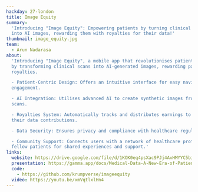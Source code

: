 ```yaml
---
hackday: 27-london
title: Image Equity
summary:
  'Introducing "Image Equity": Empowering patients by turning clinical scans
  into AI images, rewarding them with royalties for their data!'
thumbnail: image_equity.jpg
team:
  - Arun Nadarasa
about:
  'Introducing "Image Equity", a mobile app that revolutionises patient empowerment
  by transforming clinical scans into AI-generated images, rewarding patients with
  royalties.

  - Patient-Centric Design: Offers an intuitive interface for easy navigation and
  engagement.

  - AI Integration: Utilises advanced AI to create synthetic images from clinical
  scans.

  - Royalties System: Automatically tracks and distributes earnings to patients for
  their data contributions.

  - Data Security: Ensures privacy and compliance with healthcare regulations.

  - Community Support: Connects users with a network of healthcare professionals and
  fellow patients for shared experiences and support.'
links:
  website: https://drive.google.com/file/d/1KOK0eq4psXac9PJj4AvHMYYC5biqy1sL/view?usp=drivesdk
  presentation: https://gamma.app/docs/Medical-Data-A-New-Era-of-Patient-Empowerment-1b93002g9xyit5d
  code:
    - https://github.com/krumpverse/imageequity
  video: https://youtu.be/xmVqtlxlHn4
---
```

